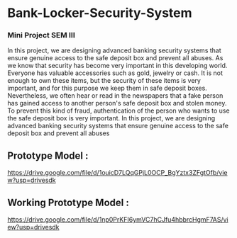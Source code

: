 # Bank-Locker-Security-System
### Mini Project SEM III
In this project, we are designing advanced banking security systems that ensure genuine access to the safe deposit box and prevent all abuses.
As we know that security has become very important in this developing world. Everyone has valuable accessories such as gold, jewelry or cash. It is not enough to own these items, but the security of these items is very important, and for this purpose we keep them in safe deposit boxes.
Nevertheless, we often hear or read in the newspapers that a fake person has gained access to another person's safe deposit box and stolen money. To prevent this kind of fraud,
authentication of the person who wants to use the safe deposit box is very important. In this project, we are designing advanced banking security systems that ensure genuine access to the safe deposit box and prevent all abuses
## Prototype Model : 
https://drive.google.com/file/d/1ouicD7LQqGPjL0OCP_BgYztx3ZFgtOfb/view?usp=drivesdk
## Working Prototype Model :
https://drive.google.com/file/d/1np0PrKFI6ymVC7hCJfu4hbbrcHgmF7AS/view?usp=drivesdk
